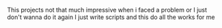 This projects not that much impressive when i faced a problem or I just don't wanna do it again I just write scripts and this do all the works for me
